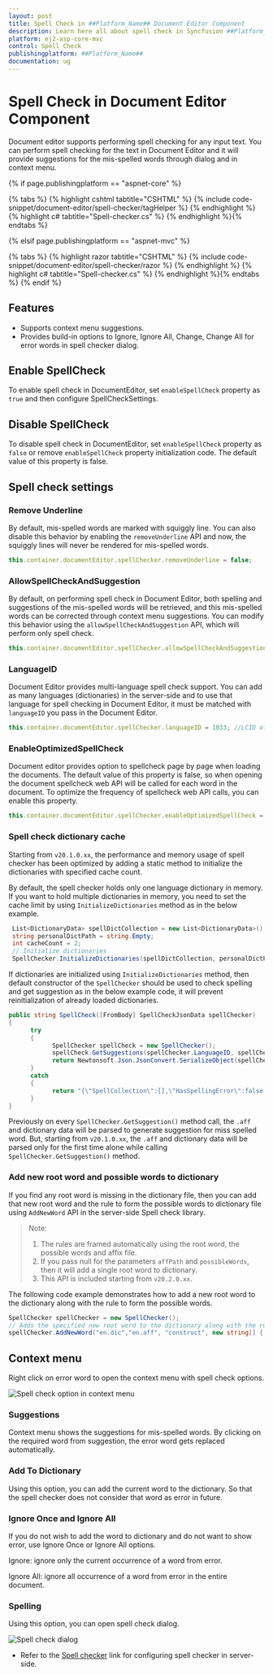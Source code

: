 ```yaml
---
layout: post
title: Spell Check in ##Platform_Name## Document Editor Component
description: Learn here all about spell check in Syncfusion ##Platform_Name## Document Editor component of Syncfusion Essential JS 2 and more.
platform: ej2-asp-core-mvc
control: Spell Check
publishingplatform: ##Platform_Name##
documentation: ug
---
```



# Spell Check in Document Editor Component

Document editor supports performing spell checking for any input text. You can perform spell checking for the text in Document Editor and it will provide suggestions for the mis-spelled words through dialog and in context menu.

{% if page.publishingplatform == "aspnet-core" %}

{% tabs %}
{% highlight cshtml tabtitle="CSHTML" %}
{% include code-snippet/document-editor/spell-checker/tagHelper %}
{% endhighlight %}
{% highlight c# tabtitle="Spell-checker.cs" %}
{% endhighlight %}{% endtabs %}

{% elsif page.publishingplatform == "aspnet-mvc" %}

{% tabs %}
{% highlight razor tabtitle="CSHTML" %}
{% include code-snippet/document-editor/spell-checker/razor %}
{% endhighlight %}
{% highlight c# tabtitle="Spell-checker.cs" %}
{% endhighlight %}{% endtabs %}
{% endif %}



## Features

* Supports context menu suggestions.
* Provides build-in options to Ignore, Ignore All, Change, Change All for error words in spell checker dialog.

## Enable SpellCheck

To enable spell check in DocumentEditor, set `enableSpellCheck` property as `true` and then configure SpellCheckSettings.

## Disable SpellCheck

To disable spell check in DocumentEditor, set `enableSpellCheck` property as `false` or remove `enableSpellCheck` property initialization code. The default value of this property is false.

## Spell check settings

### Remove Underline

By default, mis-spelled words are marked with squiggly line. You can also disable this behavior by enabling the `removeUnderline` API and now, the squiggly lines will never be rendered for mis-spelled words.

```typescript
this.container.documentEditor.spellChecker.removeUnderline = false;
```

### AllowSpellCheckAndSuggestion

By default, on performing spell check in Document Editor, both spelling and suggestions of the mis-spelled words will be retrieved, and this mis-spelled words can be corrected through context menu suggestions. You can modify this behavior using the `allowSpellCheckAndSuggestion` API, which will perform only spell check.

```typescript
this.container.documentEditor.spellChecker.allowSpellCheckAndSuggestion = false;
```

### LanguageID

Document Editor provides multi-language spell check support. You can add as many languages (dictionaries) in the server-side and to use that language for spell checking in Document Editor, it must be matched with `languageID` you pass in the Document Editor.

```typescript
this.container.documentEditor.spellChecker.languageID = 1033; //LCID of "en-us";
```

### EnableOptimizedSpellCheck

Document editor provides option to spellcheck page by page when loading the documents. The default value of this property is false, so when opening the document spellcheck web API will be called for each word in the document. To optimize the frequency of spellcheck web API calls, you can enable this property.

```typescript
this.container.documentEditor.spellChecker.enableOptimizedSpellCheck = true;
```

### Spell check dictionary cache

Starting from `v20.1.0.xx`, the performance and memory usage of spell checker has been optimized by adding a static method to initialize the dictionaries with specified cache count.

By default, the spell checker holds only one language dictionary in memory. If you want to hold multiple dictionaries in memory, you need to set the cache limit by using `InitializeDictionaries` method as in the below example.

```csharp
 List<DictionaryData> spellDictCollection = new List<DictionaryData>();
 string personalDictPath = string.Empty;
 int cacheCount = 2;
 // Initialize dictionaries
 SpellChecker.InitializeDictionaries(spellDictCollection, personalDictPath, cacheCount);
```

If dictionaries are initialized using `InitializeDictionaries` method, then default constructor of the `SpellChecker` should be used to check spelling and get suggestion as in the below example code, it will prevent reinitialization of already loaded dictionaries.

```csharp
public string SpellCheck([FromBody] SpellCheckJsonData spellChecker)
{
      try
      {
            SpellChecker spellCheck = new SpellChecker();
            spellCheck.GetSuggestions(spellChecker.LanguageID, spellChecker.TexttoCheck, spellChecker.CheckSpelling, spellChecker.CheckSuggestion, spellChecker.AddWord);
            return Newtonsoft.Json.JsonConvert.SerializeObject(spellCheck);
      }
      catch
      {
            return "{\"SpellCollection\":[],\"HasSpellingError\":false,\"Suggestions\":null}";
      }
}
```

Previously on every `SpellChecker.GetSuggestion()` method call, the `.aff` and dictionary data will be parsed to generate suggestion for miss spelled word. But, starting from `v20.1.0.xx`, the `.aff` and dictionary data will be parsed only for the first time alone while calling `SpellChecker.GetSuggestion()` method.

### Add new root word and possible words to dictionary

If you find any root word is missing in the dictionary file, then you can add that new root word and the rule to form the possible words to dictionary file using `AddNewWord` API in the server-side Spell check library.

>Note:
>1. The rules are framed automatically using the root word, the possible words and affix file.
>2. If you pass null for the parameters `affPath` and `possibleWords`, then it will add a single root word to dictionary.
>3. This API is included starting from `v20.2.0.xx`.

The following code example demonstrates how to add a new root word to the dictionary along with the rule to form the possible words.

```csharp
SpellChecker spellChecker = new SpellChecker();
// Adds the specified new root word to the dictionary along with the rule to form the possible words.
spellChecker.AddNewWord("en.dic","en.aff", "construct", new string[] { "constructs", "reconstruct", "constructed", "constructive" });
```

## Context menu

Right click on error word to open the context menu with spell check options.

![Spell check option in context menu](images/spell-check-menu.png)

### Suggestions

Context menu shows the suggestions for mis-spelled words. By clicking on the required word from suggestion, the error word gets replaced automatically.

### Add To Dictionary

Using this option, you can add the current word to the dictionary. So that the spell checker does not consider that word as error in future.

### Ignore Once and Ignore All

If you do not wish to add the word to dictionary and do not want to show error, use Ignore Once or Ignore All options.

Ignore: ignore only the current occurrence of a word from error.

Ignore All: ignore all occurrence of a word from error in the entire document.

### Spelling

Using this option, you can open spell check dialog.

![Spell check dialog](images/spell-check-dialog.png)

* Refer to the [Spell checker](https://github.com/SyncfusionExamples/EJ2-DocumentEditor-WebServices) link for configuring spell checker in server-side.